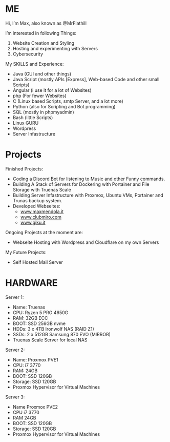 # ME

Hi, I’m Max, also known as @MrFlathill

I’m interested in following Things:

1. Website Creation and Styling
2. Hosting and experimenting with Servers
3. Cybersecurity

My SKILLS and Experience:
 * Java (GUI and other things)
 * Java Script (mostly APIs [Express], Web-based Code and other small Scripts)
 * Angular (i use it for a lot of Websites)
 * php (For fewer Websites)
 * C (Linux based Scripts, smtp Server, and a lot more)
 * Python (also for Scripting and Bot programming)
 * SQL (mostly in phpmyadmin)
 * Bash (little Scripts)
 * Linux GURU
 * Wordpress 
 * Server Infastructure

# Projects

Finished Projects:
 - Coding a Discord Bot for listening to Music and other Funny commands.
 - Building A Stack of Servers for Dockering with Portainer and File Storage with Truenas Scale
 - Building Server Infastructure with Proxmox, Ubuntu VMs, Portainer and Trunas backup system.
 - Developed Webseites:
    - www.maxmendola.it
    - www.clubmiro.com
    - www.giku.it

Ongoing Projects at the moment are: 
- Webseite Hosting with Wordpress and Cloudflare on my own Servers
 
My Future Projects:
 * Self Hosted Mail Server 

# HARDWARE

Server 1:
 - Name: Truenas 
 - CPU: Ryzen 5 PRO 4650G
 - RAM: 32GB ECC
 - BOOT: SSD 256GB nvme
 - HDDs: 3 x 4TB Ironwolf NAS (RAID Z1)
 - SSDs: 2 x 512GB Samsung 870 EVO (MIRROR)
 - Truenas Scale Server for local NAS
 
Server 2:
 - Name: Proxmox PVE1
 - CPU: i7 3770
 - RAM: 24GB
 - BOOT: SSD 120GB
 - Storage: SSD 120GB
 - Proxmox Hypervisor for Virtual Machines

Server 3:
 - Name Proxmox PVE2
 - CPU i7 3770
 - RAM 24GB
 - BOOT: SSD 120GB
 - Storage: SSD 120GB
 - Proxmox Hypervisor for Virtual Machines

<!---
MrFlathill/MrFlathill is a ✨ special ✨ repository because its `README.md` (this file) appears on your GitHub profile.
You can click the Preview link to take a look at your changes.
--->
